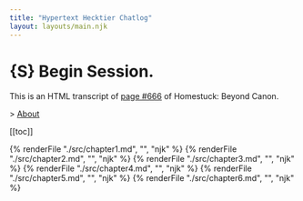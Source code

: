 ```yaml
---
title: "Hypertext Hecktier Chatlog"
layout: layouts/main.njk
---
```


# {S} Begin Session.

This is an HTML transcript of [page #666](https://beyondcanon.com/story/666) of Homestuck: Beyond Canon.

\> [About](about/)

[[toc]]

{% renderFile "./src/chapter1.md", "", "njk" %}
{% renderFile "./src/chapter2.md", "", "njk" %}
{% renderFile "./src/chapter3.md", "", "njk" %}
{% renderFile "./src/chapter4.md", "", "njk" %}
{% renderFile "./src/chapter5.md", "", "njk" %}
{% renderFile "./src/chapter6.md", "", "njk" %}